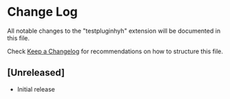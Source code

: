 # Change Log

All notable changes to the "testpluginhyh" extension will be documented in this file.

Check [Keep a Changelog](http://keepachangelog.com/) for recommendations on how to structure this file.

## [Unreleased]

- Initial release